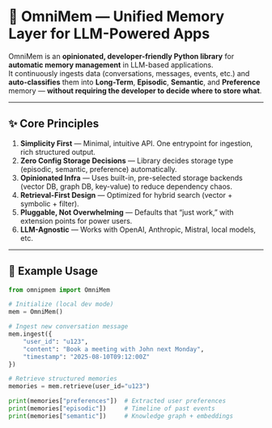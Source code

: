 # 🧠 OmniMem — Unified Memory Layer for LLM-Powered Apps

OmniMem is an **opinionated, developer-friendly Python library** for **automatic memory management** in LLM-based applications.  
It continuously ingests data (conversations, messages, events, etc.) and **auto-classifies** them into **Long-Term**, **Episodic**, **Semantic**, and **Preference** memory — **without requiring the developer to decide where to store what**.

---

## ✨ Core Principles
1. **Simplicity First** — Minimal, intuitive API. One entrypoint for ingestion, rich structured output.
2. **Zero Config Storage Decisions** — Library decides storage type (episodic, semantic, preference) automatically.
3. **Opinionated Infra** — Uses built-in, pre-selected storage backends (vector DB, graph DB, key-value) to reduce dependency chaos.
4. **Retrieval-First Design** — Optimized for hybrid search (vector + symbolic + filter).
5. **Pluggable, Not Overwhelming** — Defaults that “just work,” with extension points for power users.
6. **LLM-Agnostic** — Works with OpenAI, Anthropic, Mistral, local models, etc.

---

## 🚀 Example Usage

```python
from omnipmem import OmniMem

# Initialize (local dev mode)
mem = OmniMem()

# Ingest new conversation message
mem.ingest({
    "user_id": "u123",
    "content": "Book a meeting with John next Monday",
    "timestamp": "2025-08-10T09:12:00Z"
})

# Retrieve structured memories
memories = mem.retrieve(user_id="u123")

print(memories["preferences"])  # Extracted user preferences
print(memories["episodic"])     # Timeline of past events
print(memories["semantic"])     # Knowledge graph + embeddings
